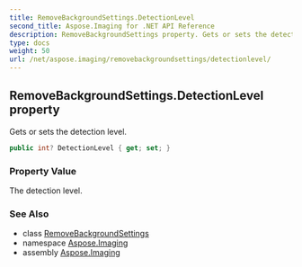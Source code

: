 ```yaml
---
title: RemoveBackgroundSettings.DetectionLevel
second_title: Aspose.Imaging for .NET API Reference
description: RemoveBackgroundSettings property. Gets or sets the detection level
type: docs
weight: 50
url: /net/aspose.imaging/removebackgroundsettings/detectionlevel/
---
```

## RemoveBackgroundSettings.DetectionLevel property

Gets or sets the detection level.

```csharp
public int? DetectionLevel { get; set; }
```

### Property Value

The detection level.

### See Also

* class [RemoveBackgroundSettings](../)
* namespace [Aspose.Imaging](../../removebackgroundsettings/)
* assembly [Aspose.Imaging](../../../)


